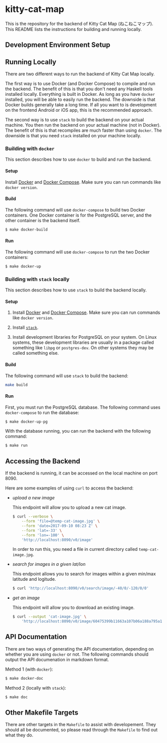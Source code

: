 # kitty-cat-map

This is the repository for the backend of Kitty Cat Map (ねこねこマップ). This
README lists the instructions for building and running locally.

## Development Environment Setup



## Running Locally

There are two different ways to run the backend of Kitty Cat Map locally.

The first way is to use Docker (and Docker Compose) to compile and run the
backend. The benefit of this is that you don't need any Haskell tools installed
locally. Everything is built in Docker. As long as you have `docker` installed,
you will be able to easily run the backend. The downside is that Docker builds
generally take a long time. If all you want to is development on the frontend
Android or iOS app, this is the recommended approach.

The second way is to use `stack` to build the backend on your actual machine.
You then run the backend on your actual machine (not in Docker). The benefit of
this is that recompiles are much faster than using `docker`. The downside is
that you need `stack` installed on your machine locally.

### Building with `docker`

This section describes how to use `docker` to build and run the backend.

#### Setup

Install [Docker](https://www.docker.com/)
and [Docker Compose](https://docs.docker.com/compose/). Make sure you can run
commands like `docker version`.

#### Build

The following command will use `docker-compose` to build two Docker containers.
One Docker container is for the PostgreSQL server, and the other container is
the backend itself.

```sh
$ make docker-build
```

#### Run

The following command will use `docker-compose` to run the two Docker
containers:

```sh
$ make docker-up
```

### Building with `stack` locally

This section describes how to use `stack` to build the backend locally.

#### Setup

1.  Install [Docker](https://www.docker.com/)
    and [Docker Compose](https://docs.docker.com/compose/). Make sure you can
    run commands like `docker version`.

2.  Install [`stack`](https://docs.haskellstack.org/en/stable/README/).

3.  Install development libraries for PostgreSQL on your system. On Linux
    systems, these development libraries are usually in a package called
    something like `libpg` or `postgres-dev`. On other systems they may be
    called something else.
    
#### Build

The following command will use `stack` to build the backend:

```sh
make build
```

#### Run

First, you must run the PostgreSQL database. The following command uses
`docker-compose` to run the database:

```sh
$ make docker-up-pg
```

With the database running, you can run the backend with the following command:

```sh
$ make run
```

## Accessing the Backend

If the backend is running, it can be accessed on the local machine on port 8090.

Here are some examples of using `curl` to access the backend:

-   *upload a new image*

    This endpoint will allow you to upload a new cat image.

    ```sh
    $ curl --verbose \
        --form 'file=@temp-cat-image.jpg' \
        --form 'date=2017-09-10 08:23 Z' \
        --form 'lat=-33' \
        --form 'lon=-100' \
        'http://localhost:8090/v0/image'
    ```
    
    In order to run this, you need a file in current directory called
    `temp-cat-image.jpg`.

-   *search for images in a given lat/lon*

    This endpoint allows you to search for images within a given min/max
    latitude and logitude.
    
    ```sh
    $ curl 'http://localhost:8090/v0/search/image/-40/0/-120/0/0'
    ```
    
-   *get an image*

    This endpoint will allow you to download an existing image.
    
    ```sh
    $ curl --output 'cat-image.jpg' \
        'http://localhost:8090/v0/image/60475399b11663a107b06a188a795a1e02387535933bd9f5318fa01a1593a6d1.jpg'
    ```

## API Documentation

There are two ways of generating the API documentation, depending on whether you
are using `docker` or not. The following commands should output the API
documenation in markdown format.

Method 1 (with `docker`):

```sh
$ make docker-doc
```

Method 2 (locally with `stack`):

```sh
$ make doc
```

## Other Makefile Targets

There are other targets in the `Makefile` to assist with developement. They
should all be documented, so please read through the `Makefile` to find out what
they do.
